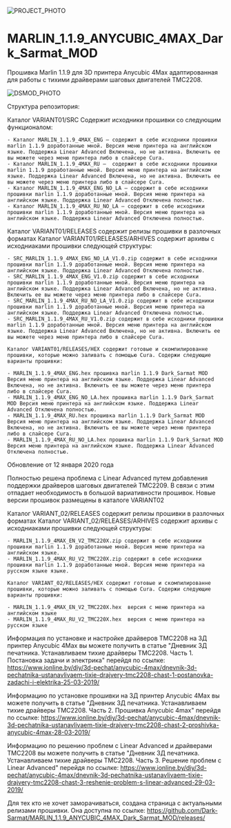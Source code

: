 ![PROJECT_PHOTO](https://www.ionline.by/promo/logo/git-logo.png)

# MARLIN_1.1.9_ANYCUBIC_4MAX_Dark_Sarmat_MOD
Прошивка Marlin 1.1.9 для 3D принтера Anycubic 4Max адаптированная для работы с тихими драйверами шаговых двигателей TMC2208. 

![DSMOD_PHOTO](https://static.ionline.by/2019/03/IONLINE.BY-4MAX-INSTALL-TMC2208_PART3-0010-640x480.jpg)

Структура репозитория:

Каталог VARIANT01/SRC Содержит исходники прошивки со следующим функционалом:

	- Каталог MARLIN_1.1.9_4MAX_ENG — содержит в себе исходники прошивки marlin 1.1.9 доработанные мной. Версия меню принтера на английском языке. Поддержка Linear Advanced Включена, но не активна. Включить ее вы можете через меню принтера либо в слайсере Cura.
	- Каталог MARLIN_1.1.9_4MAX_RU —  содержит в себе исходники прошивки marlin 1.1.9 доработанные мной. Версия меню принтера на английском языке. Поддержка Linear Advanced Включена, но не активна. Включить ее вы можете через меню принтера либо в слайсере Cura.
	- Каталог MARLIN_1.1.9_4MAX_ENG_NO_LA — содержит в себе исходники прошивки marlin 1.1.9 доработанные мной. Версия меню принтера на английском языке. Поддержка Linear Advanced Отключена полностью.
	- Каталог MARLIN_1.1.9_4MAX_RU_NO_LA — содержит в себе исходники прошивки marlin 1.1.9 доработанные мной. Версия меню принтера на английском языке. Поддержка Linear Advanced Отключена полностью.
	
Каталог VARIANT01/RELEASES содержит релизы прошивки в разлочных форматах
	Каталог VARIANT01/RELEASES/ARHIVES содержит архивы с исходниаками прошивки следующей структуры:
	
	- SRC_MARLIN_1.1.9_4MAX_ENG_NO_LA_V1.0.zip содержит в себе исходники прошивки marlin 1.1.9 доработанные мной. Версия меню принтера на английском языке. Поддержка Linear Advanced Отключена полностью.
	- SRC_MARLIN_1.1.9_4MAX_ENG_V1.0.zip содержит в себе исходники прошивки marlin 1.1.9 доработанные мной. Версия меню принтера на английском языке. Поддержка Linear Advanced Включена, но не активна. Включить ее вы можете через меню принтера либо в слайсере Cura.
	- SRC_MARLIN_1.1.9_4MAX_RU_NO_LA_V1.0.zip содержит в себе исходники прошивки marlin 1.1.9 доработанные мной. Версия меню принтера на английском языке. Поддержка Linear Advanced Отключена полностью.
	- SRC_MARLIN_1.1.9_4MAX_RU_V1.0.zip содержит в себе исходники прошивки marlin 1.1.9 доработанные мной. Версия меню принтера на английском языке. Поддержка Linear Advanced Включена, но не активна. Включить ее вы можете через меню принтера либо в слайсере Cura.

	Каталог VARIANT01/RELEASES/HEX содержит готовые и скомпилированне прошивки, которые можно заливать с помощью Cura. Содержи следующие варианты прошивки:
	
	- MARLIN_1.1.9_4MAX_ENG.hex прошивка marlin 1.1.9 Dark_Sarmat MOD Версия меню принтера на английском языке. Поддержка Linear Advanced Включена, но не активна. Включить ее вы можете через меню принтера либо в слайсере Cura.
	- MARLIN_1.1.9_4MAX_ENG_NO_LA.hex прошивка marlin 1.1.9 Dark_Sarmat MOD Версия меню принтера на английском языке. Поддержка Linear Advanced Отключена полностью.
	- MARLIN_1.1.9_4MAX_RU.hex прошивка marlin 1.1.9 Dark_Sarmat MOD Версия меню принтера на английском языке. Поддержка Linear Advanced Включена, но не активна. Включить ее вы можете через меню принтера либо в слайсере Cura.
	- MARLIN_1.1.9_4MAX_RU_NO_LA.hex прошивка marlin 1.1.9 Dark_Sarmat MOD Версия меню принтера на английском языке. Поддержка Linear Advanced Отключена полностью.
	
Обновление от 12 января 2020 года

Полностью решена проблема с Linear Advanced путем добавления поддержки драйверов шаговых двигателей TMC2209. В связи с этим отпадает необходимость в большой вариативности прошивок. Новые версии прошивок размещены в каталоге VARIANT02

Каталог VARIANT_02/RELEASES содержит релизы прошивки в разлочных форматах
	Каталог VARIANT_02/RELEASES/ARHIVES содержит архивы с исходниаками прошивки следующей структуры:
	
	- MARLIN_1.1.9_4MAX_EN_V2_TMC220X.zip содержит в себе исходники прошивки marlin 1.1.9 доработанные мной. Версия меню принтера на английском языке. 
	- MARLIN_1.1.9_4MAX_RU_V2_TMC220X.zip содержит в себе исходники прошивки marlin 1.1.9 доработанные мной. Версия меню принтера на русском языке языке.
	
	Каталог VARIANT_02/RELEASES/HEX содержит готовые и скомпилированне прошивки, которые можно заливать с помощью Cura. Содержи следующие варианты прошивки:
	
	- MARLIN_1.1.9_4MAX_EN_V2_TMC220X.hex  версия с меню принтера на английском языке
	- MARLIN_1.1.9_4MAX_RU_V2_TMC220X.hex  версия с меню принтера на русском языке
	

Информация по установке и настройке драйверов TMC2208 на 3Д принтер Anycubic 4Max вы можете получить в статье "Дневник 3Д печатника. Устанавливаем тихие драйверы TMC2208. Часть 1. Постановка задачи и электрика" перейдя по ссылке: https://www.ionline.by/diy/3d-pechat/anycubic-4max/dnevnik-3d-pechatnika-ustanavlivaem-tixie-drajvery-tmc2208-chast-1-postanovka-zadachi-i-elektrika-25-03-2019/

Информацию по установке прошивки на 3Д принтер Anycubic 4Max вы можете получить в статье "Дневник 3Д печатника. Устанавливаем тихие драйверы TMC2208. Часть 2. Прошивка Anycubic 4max" перейдя по ссылке: https://www.ionline.by/diy/3d-pechat/anycubic-4max/dnevnik-3d-pechatnika-ustanavlivaem-tixie-drajvery-tmc2208-chast-2-proshivka-anycubic-4max-28-03-2019/

Информацию по решению проблем с Linear Advanced и драйверами TMC2208 вы можете получить в статье "Дневник 3Д печатника. Устанавливаем тихие драйверы TMC2208. Часть 3. Решение проблем с Linear Advanced" перейдя по ссылке: https://www.ionline.by/diy/3d-pechat/anycubic-4max/dnevnik-3d-pechatnika-ustanavlivaem-tixie-drajvery-tmc2208-chast-3-reshenie-problem-s-linear-advanced-29-03-2019/

Для тех кто не хочет заморачиваться, создана страница с актуальными релизами прошивки. Она доступна по ссылке: https://github.com/Dark-Sarmat/MARLIN_1.1.9_ANYCUBIC_4MAX_Dark_Sarmat_MOD/releases/
